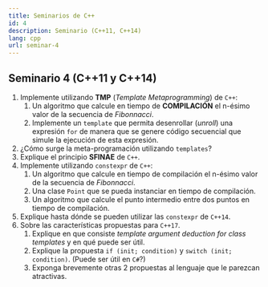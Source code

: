 ```yaml
---
title: Seminarios de C++
id: 4
description: Seminario (C++11, C++14)
lang: cpp
url: seminar-4
---
```


## Seminario 4 (C++11 y C++14)

1. Implemente utilizando **TMP** (_Template Metaprogramming_) de `C++`:
   1. Un algoritmo que calcule en tiempo de **COMPILACIÓN** el n-ésimo valor de la secuencia de _Fibonnacci_.
   2. Implemente un `template` que permita desenrollar (_unroll_) una expresión `for` de manera que se genere código secuencial que simule la ejecución de esta expresión.
2. ¿Cómo surge la meta-programación utilizando `templates`?
3. Explique el principio **SFINAE** de `C++`.
4. Implemente utilizando `constexpr` de `C++`:
   1. Un algoritmo que calcule en tiempo de compilación el n-ésimo valor de la secuencia de _Fibonnacci_.
   2. Una clase `Point` que se pueda instanciar en tiempo de compilación.
   3. Un algoritmo que calcule el punto intermedio entre dos puntos en tiempo de compilación.
5. Explique hasta dónde se pueden utilizar las `constexpr` de `C++14`.
6. Sobre las características propuestas para `C++17`.
   1. Explique en que consiste _template argument deduction for class templates_ y en qué puede ser útil.
   2. Explique la propuesta `if (init; condition)` y `switch (init; condition)`. (Puede ser útil en `C#`?)
   3. Exponga brevemente otras 2 propuestas al lenguaje que le parezcan atractivas.
